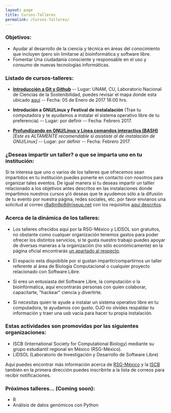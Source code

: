 ```yaml
---
layout: page
title: Cursos-Talleres
permalink: /Cursos-Talleres/
---
```



### Objetivos:

* Ayudar al desarrollo de la ciencia y técnica en áreas del conocimiento que incluyen (pero sin limitarse a) bioinformática y software libre.
* Fomentar Una ciudadanía consciente y responsable en el uso y consumo de nuevas tecnologías informáticas.

### Listado de cursos-talleres:  

* **[Introducción a Git y Github](https://github.com/ISCB-MX/git_course)** -- Lugar: UNAM, CU, Laboratorio Nacional de Ciencias de la Sostenibilidad, puedes revisar el mapa donde esta ubicado [aquí](https://www.google.com.mx/maps/place/Laboratorio+Nacional+de+Ciencias+de+la+Sostenibilidad+%28LANCIS%29/@19.3225844,-99.1941297,17z/data=!3m1!4b1!4m5!3m4!1s0x85cdffe2e8adfce1:0x9c3ab1c80685da94!8m2!3d19.3225794!4d-99.191941?hl=es-419) -- Fecha: 05 de Enero de 2017 18:00 hrs.

* **Introdución a GNU/Linux y Festival de instalalación** (Trae tu computadora y te ayudamos a instalar el sistema operativo libre de tu preferencia) -- Lugar: por definir -- Fecha: Febrero 2017.

* **[Profundizando en GNU/Linux y Línea comandos interactiva (BASH)](https://github.com/LIDSOL-NPL/Bioinformatics-workshops/tree/master/Sistema_GNU-Linux_y_BASH)** _[Este es ALTAMENTE recomendable si asististe al de instalación de GNU/Linux]_ -- Lugar: por definir -- Fecha: Febrero 2017.


### ¿Deseas impartir un taller? o que se imparta uno en tu institución:

Si te interesa que uno o varios de los talleres que ofrecemos sean impartidos en tu institución puedes ponerte en contacto con nosotros para organizar tales eventos. De igual manera si tu deseas impartir un talller relacionado a los objetivos antes descritos en las instalaciones donde impartimos nuestros cursos y/ó deseas que te ayudemos sólo a la difusión de tu evento por nuestra página, redes sociales, etc. por favor envianos una solicitud al correo r8a8m8p8@riseup.net con los requisitos [aquí descritos](insertarliga).


### Acerca de la dinámica de los talleres:

* Los talleres ofrecidos aquí por la RSG-México y LIDSOL son gratuitos, no obstante como cualquer organización tenemos gastos para poder ofrecer los distintos servicios, si te gusta nuestro trabajo puedes apoyar de diversas maneras a la organización (no sólo económicamente) en la página oficial encontrarás [un apartado al respecto](http://rsg-mexico.iscbsc.org/).

* El espacio esta dispobible por si gustan impartir/compartirnos un taller referente al área de Biología Computacional o cualquier proyecto relacionado con Software Libre.

* Si eres un entusiasta del Software Libre, la computación o la bioinfórmatica, aquí encontrarás personas con quien colaborar, capacitarte, "hackear" ciencia y divertirte.

* Si necesitas quien te ayude a instalar un sistema operativo libre en tu computadora, te ayudamos con gusto. OJO no olvides respaldar tu información y traer una usb vacía para hacer tu propia instalación.


### Estas actividades son promovidas por las siguientes organizaciones:

* ISCB (International Society for Computational Biology) mediante su grupo estudiantil regional en México (RSG-México).
* LIDSOL (Laboratorio de Investigación y Desarrollo de Software Libre)


Aquí puedes encontrar más información acerca de [RSG-México](http://rsg-mexico.iscbsc.org/) y la [ISCB](http://rsg.iscbsc.org/)
también en la primera dirección puedes inscribirte a la lista de correos para recibir notificaciones. 


### Próximos talleres... (Coming soon):

* R
* Análisis de datos genómicos con Python
